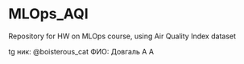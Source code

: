 # MLOps_AQI
Repository for HW on MLOps course, using Air Quality Index dataset

tg ник: @boisterous_cat
ФИО: Довгаль А А
